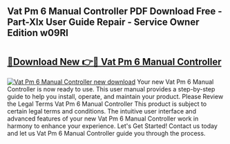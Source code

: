 ## Vat Pm 6 Manual Controller PDF Download Free - Part-Xlx User Guide Repair - Service Owner Edition w09Rl

# <h2><a href="http://bc97285.oget.top/?id=Vat+Pm+6+Manual+Controller">🔗Download New 👉🔴 Vat Pm 6 Manual Controller</a></h2>

[![Vat Pm 6 Manual Controller new download](https://i.imgur.com/5g1atiW.png)](http://bc97285.oget.top/?id=Vat+Pm+6+Manual+Controller)
Your new Vat Pm 6 Manual Controller is now ready to use. This user manual provides a step-by-step guide to help you install, operate, and maintain your product. Please Review the Legal Terms Vat Pm 6 Manual Controller This product is subject to certain legal terms and conditions. The intuitive user interface and advanced features of your new Vat Pm 6 Manual Controller work in harmony to enhance your experience. Let's Get Started! Contact us today and let us Vat Pm 6 Manual Controller guide you through the process.
